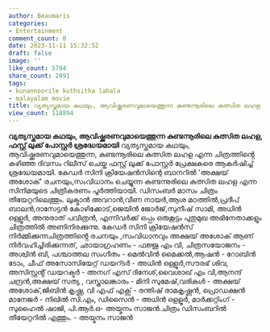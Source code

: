 ```yaml
---
author: Beaumaris
categories:
- Entertainment
comment_count: 0
date: 2023-11-11 15:32:52
draft: false
image: ''
like_count: 5794
share_count: 2891
tags:
- kunannoorile kuthsitha lahala
- malayalam movie
title: വ്യത്യസ്തമായ കഥയും, ആവിഷ്ക്കരണവുമായെത്തുന്ന കുണ്ടന്നൂരിലെ കുത്സിത ലഹള
view_count: 118894
---
```


**വ്യത്യസ്തമായ കഥയും, ആവിഷ്ക്കരണവുമായെത്തുന്ന കുണ്ടന്നൂരിലെ കുത്സിത ലഹള, ഫസ്റ്റ് ലുക്ക് പോസ്റ്റർ ശ്രദ്ധേയമായി** വ്യത്യസ്തമായ കഥയും, ആവിഷ്ക്കരണവുമായെത്തുന്ന, കുണ്ടന്നൂരിലെ കുത്സിത ലഹള എന്ന ചിത്രത്തിൻ്റെ കഴിഞ്ഞ ദിവസം റിലീസ് ചെയ്ത ഫസ്റ്റ് ലുക്ക് പോസ്റ്റർ പ്രേക്ഷകരെ ആകർഷിച്ച് ശ്രദ്ധേയമായി. കേഡർ സിനി ക്രിയേഷൻസിന്റെ ബാനറിൽ 'അക്ഷയ് അശോക്' രചനയും,സംവിധാനം ചെയ്യുന്ന കുണ്ടന്നുരിലെ കുത്സിത ലഹള എന്ന സിനിമയുടെ ചിത്രീകരണം പൂർത്തിയായി. ഡിസംബർ മാസം ചിത്രം തീയേറ്ററിലെത്തും. ലുക്മാൻ അവറാൻ,വീണ നായർ,ആശ മഠത്തിൽ,പ്രദീപ് ബാലൻ,ദാസേട്ടൻ കോഴിക്കോട്,ജെയിൻ ജോർജ്,സുനീഷ് സാമി, അധിൻ ഒള്ളൂർ, അനുരാത് പവിത്രൻ, എന്നിവർക്ക് ഒപ്പം ഒരുകൂട്ടം പുതുമുഖ അഭിനേതാക്കളും ചിത്രത്തിൽ അണിനിരക്കുന്നു. കേഡർ സിനി ക്രിയേഷൻസ് നിർമ്മിക്കുന്നചിത്രത്തിൻ്റെ രചനയും ,സംവിധാനവും അക്ഷയ് അശോക് ആണ് നിർവഹിച്ചിരിക്കുന്നത്, ഛായാഗ്രഹണം - ഫജ്ജു എം വി, ചിത്രസയോജനം - അശ്വിൻ ബി, പശ്ചാത്തല സംഗീതം - മെൽവിൻ മൈക്കൽ,ആഷൻ - റോബിൻ ടോം, ചീഫ് അസോസിയേറ്റ് ഡയറ്ടർ - അധിൻ ഒള്ളൂർ,സൗരഭ് ശിവ, അസിസ്റ്റൻ്റ് ഡയറക്ടർ - അനഗ് എസ് ദിനേശ്,വൈശാഖ് എം വി,ആനന്ദ് ചന്ദ്രൻ,അക്ഷയ് സത്യ , വസ്ത്രാലങ്കാരം - മിനി സുമേഷ്,വരികൾ - അക്ഷയ് അശോക്,ജിബിൻ കൃഷ്ണ, വി എഫ് എക്സ് - രന്തിഷ് രാമകൃഷ്ണൻ, പ്രൊഡക്ഷൻ മാനേജർ - നിഖിൽ സി.എം, ഡിസൈൻ - അധിൻ ഒളളൂർ, മാർക്കറ്റിംഗ് - സുഹൈൽ ഷാജി, പി.ആർ.ഒ- അയ്മനം സാജൻ.ചിത്രം ഡിസംബറിൽ തീയേറ്ററിൽ എത്തും. - അയ്മനം സാജൻ